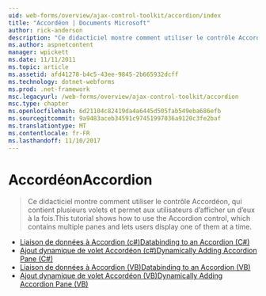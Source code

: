 ```yaml
---
uid: web-forms/overview/ajax-control-toolkit/accordion/index
title: "Accordéon | Documents Microsoft"
author: rick-anderson
description: "Ce didacticiel montre comment utiliser le contrôle Accordéon, qui contient plusieurs volets et permet aux utilisateurs d’afficher un d’eux à la fois."
ms.author: aspnetcontent
manager: wpickett
ms.date: 11/11/2011
ms.topic: article
ms.assetid: afd41278-b4c5-43ee-9845-2b665932dcff
ms.technology: dotnet-webforms
ms.prod: .net-framework
msc.legacyurl: /web-forms/overview/ajax-control-toolkit/accordion
msc.type: chapter
ms.openlocfilehash: 6d21104c82419da4a6445d505fab549eba686efb
ms.sourcegitcommit: 9a9483aceb34591c97451997036a9120c3fe2baf
ms.translationtype: MT
ms.contentlocale: fr-FR
ms.lasthandoff: 11/10/2017
---
```

<a name="accordion"></a><span data-ttu-id="b415e-103">Accordéon</span><span class="sxs-lookup"><span data-stu-id="b415e-103">Accordion</span></span>
====================
> <span data-ttu-id="b415e-104">Ce didacticiel montre comment utiliser le contrôle Accordéon, qui contient plusieurs volets et permet aux utilisateurs d’afficher un d’eux à la fois.</span><span class="sxs-lookup"><span data-stu-id="b415e-104">This tutorial shows how to use the Accordion control, which contains multiple panes and lets users display one of them at a time.</span></span>


- [<span data-ttu-id="b415e-105">Liaison de données à Accordion (c#)</span><span class="sxs-lookup"><span data-stu-id="b415e-105">Databinding to an Accordion (C#)</span></span>](databinding-to-an-accordion-cs.md)
- [<span data-ttu-id="b415e-106">Ajout dynamique de volet Accordéon (c#)</span><span class="sxs-lookup"><span data-stu-id="b415e-106">Dynamically Adding Accordion Pane (C#)</span></span>](dynamically-adding-an-accordion-pane-cs.md)
- [<span data-ttu-id="b415e-107">Liaison de données à Accordion (VB)</span><span class="sxs-lookup"><span data-stu-id="b415e-107">Databinding to an Accordion (VB)</span></span>](databinding-to-an-accordion-vb.md)
- [<span data-ttu-id="b415e-108">Ajout dynamique de volet Accordéon (VB)</span><span class="sxs-lookup"><span data-stu-id="b415e-108">Dynamically Adding Accordion Pane (VB)</span></span>](dynamically-adding-an-accordion-pane-vb.md)

